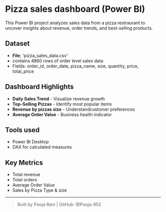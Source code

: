 # Pizza sales dashboard (Power BI)
This Power BI project analyzes sales data from a pizza restraurant to uncover insights about revenue, order trends, and best-selling products.

## Dataset
- **File**; 'pizza_sales_data.csv'
- contains 4860 rows of order level sales data
- Fields: order_id, order_date, pizza_name, size, quantity, price, total_price
## Dashboard Highlights
- **Daily Sales Trend** - Visualize revenue growth
- **Top-Selling Pizzas** - Identify most popular items
- **Revenue by pizzas size** - Understandcustomer preferences
- **Average Order Value** - Business health indicator
## Tools used
- Power BI Desktop
- DAX for calculated measures
## Key Metrics
- Total revenue
- Total orders
- Average Order Value
- Sales by Pizza Type & size
---

> Built by Pooja Rani | GitHub: @Pooja-952
